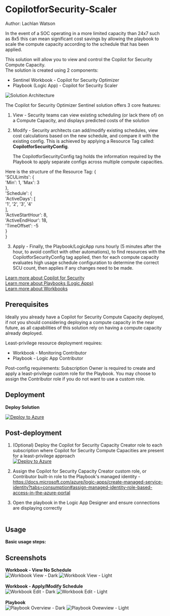 # CopilotforSecurity-Scaler
Author: Lachlan Watson

In the event of a SOC operating in a more limited capacity than 24x7 such as 8x5 this can mean significant cost savings by allowing the playbook to scale the compute capacity according to the schedule that has been applied.<br>

This solution will allow you to view and control the Copilot for Security Compute Capacity.<br>
The solution is created using 2 components:
- Sentinel Workbook - Copilot for Security Optimizer
- Playbook (Logic App) - Copilot for Security Scaler

![Solution Architecture](./images/Copilot_For-Security_Optimizer_solution-architecture.png)

The Copilot for Security Optimizer Sentinel solution offers 3 core features:<br>

1. View - Security teams can view existing scheduling (or lack there of) on a Compute Capacity, and displays predicted costs of the solution
2. Modify - Security architects can add/modify existing schedules, view cost calculations based on the new schedule, and compare it with the existing config. This is achieved by applying a Resource Tag called: **CopilotforSecurityConfig**.

    The CopilotforSecurityConfig tag holds the information required by the Playbook to apply separate configs across multiple compute capacities.

Here is the structure of the Resource Tag:
{<br>
    'SCULimits': {<br>
        'Min': 1, 'Max': 3<br>
    },<br>
    'Schedule': {<br>
        'ActiveDays': [<br>
            '1', '2', '3', '4'<br>
        ],<br>
        'ActiveStartHour': 8,<br>
        'ActiveEndHour': 18,<br>
        'TimeOffset': -5<br>
    }<br>
}<br>

3. Apply - Finally, the Playbook/LogicApp runs hourly (5 minutes after the hour, to avoid conflict with other automations), to find resources with the CopilotforSecurityConfig tag applied, then for each compute capacity evaluates high usage schedule configuration to determine the correct SCU count, then applies if any changes need to be made.

[Learn more about Copilot for Security](https://learn.microsoft.com/en-us/copilot/security/microsoft-security-copilot)<br>
[Learn more about Playbooks (Logic Apps)](https://learn.microsoft.com/en-us/azure/logic-apps/logic-apps-overview)<br>
[Learn more about Workbooks](https://learn.microsoft.com/en-us/azure/azure-monitor/visualize/workbooks-overview)<br>

## Prerequisites
Ideally you already have a Copilot for Security Compute Capacity deployed, if not you should considering deploying a compute capacity in the near future, as all capabilities of this solution rely on having a compute capacity already deployed.

Least-privilege resource deployment requires:
- Workbook - Monitoring Contributor
- Playbook - Logic App Contributor

Post-config requirements:
Subscription Owner is required to create and apply a least-privilege custom role for the Playbook. You may choose to assign the Contributor role if you do not want to use a custom role.<br>

## Deployment
**Deploy Solution**

[![Deploy to Azure](https://aka.ms/deploytoazurebutton)](https://portal.azure.com/#create/Microsoft.Template/uri/https%3A%2F%2Fraw.githubusercontent.com%2FLSLWatson%2FCopilotForSecurity%2Fmain%2FCopilot_For_Security_Optimizer%2Fsolution%2Fazuredeploy.json)


## Post-deployment
1. (Optional) Deploy the Copilot for Security Capacity Creator role to each subscription where Copilot for Security Compute Capacities are present for a least-privilege approach<br>
[![Deploy to Azure](https://aka.ms/deploytoazurebutton)](https://portal.azure.com/#create/Microsoft.Template/uri/https%3A%2F%2Fraw.githubusercontent.com%2FLSLWatson%2FCopilotForSecurity%2Fmain%2FCopilot_For_Security_Optimizer%2Fcustomrole%2Fazuredeploy.json)

2. Assign the Copilot for Security Capacity Creator custom role, or Contributor built-in role to the Playbook's managed identity - https://docs.microsoft.com/azure/logic-apps/create-managed-service-identity?tabs=consumption#assign-managed-identity-role-based-access-in-the-azure-portal

3. Open the playbook in the Logic App Designer and ensure connections are displaying correctly<br><br>

## Usage
**Basic usage steps:**

## Screenshots
**Workbook - View No Schedule**<br>
![Workbook View - Dark](./images/Copilot_For_Security_Optimizer_View_Black.png)
![Workbook View - Light](./images/Copilot_For_Security_Optimizer_View_White.png)<br><br>
**Workbook - Apply/Modify Schedule**<br>
![Workbook Edit - Dark](./images/Copilot_For_Security_Optimizer_Edit_Black.png)
![Workbook Edit - Light](./images/Copilot_For_Security_Optimizer_Edit_White.png)<br><br>
**Playbook**<br>
![Playbook Overview - Dark](./images/Copilot_For_Security_Optimizer_Scaler_Logicapp_Dark.png)
![Playbook Ovewview - Light](./images/Copilot_For_Security_Optimizer_Scaler_Logicapp_White.png)